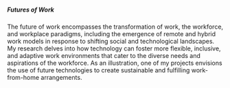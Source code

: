 
##### *Futures of Work*

The future of work encompasses the transformation of work, the workforce, and workplace paradigms, including the emergence of remote and hybrid work models in response to shifting social and technological landscapes. My research delves into how technology can foster more flexible, inclusive, and adaptive work environments that cater to the diverse needs and aspirations of the workforce. As an illustration, one of my projects envisions the use of future technologies to create sustainable and fulfilling work-from-home arrangements.
